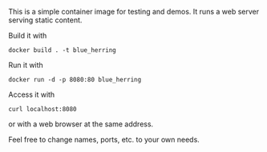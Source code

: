 This is a simple container image for testing and demos. It runs a web server serving static content.

Build it with

    docker build . -t blue_herring

Run it with

    docker run -d -p 8080:80 blue_herring

Access it with

    curl localhost:8080

or with a web browser at the same address.

Feel free to change names, ports, etc. to your own needs.
